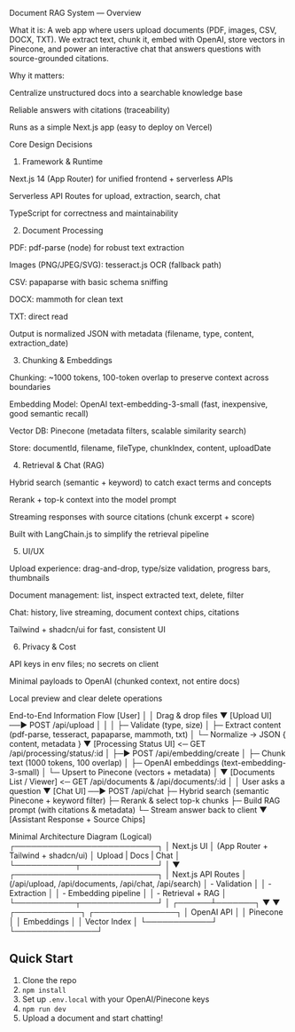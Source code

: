 Document RAG System — Overview

What it is:
A web app where users upload documents (PDF, images, CSV, DOCX, TXT). We extract text, chunk it, embed with OpenAI, store vectors in Pinecone, and power an interactive chat that answers questions with source-grounded citations.

Why it matters:

Centralize unstructured docs into a searchable knowledge base

Reliable answers with citations (traceability)

Runs as a simple Next.js app (easy to deploy on Vercel)

Core Design Decisions

1. Framework & Runtime

Next.js 14 (App Router) for unified frontend + serverless APIs

Serverless API Routes for upload, extraction, search, chat

TypeScript for correctness and maintainability

2. Document Processing

PDF: pdf-parse (node) for robust text extraction

Images (PNG/JPEG/SVG): tesseract.js OCR (fallback path)

CSV: papaparse with basic schema sniffing

DOCX: mammoth for clean text

TXT: direct read

Output is normalized JSON with metadata (filename, type, content, extraction_date)

3. Chunking & Embeddings

Chunking: ~1000 tokens, 100-token overlap to preserve context across boundaries

Embedding Model: OpenAI text-embedding-3-small (fast, inexpensive, good semantic recall)

Vector DB: Pinecone (metadata filters, scalable similarity search)

Store: documentId, filename, fileType, chunkIndex, content, uploadDate

4. Retrieval & Chat (RAG)

Hybrid search (semantic + keyword) to catch exact terms and concepts

Rerank + top-k context into the model prompt

Streaming responses with source citations (chunk excerpt + score)

Built with LangChain.js to simplify the retrieval pipeline

5. UI/UX

Upload experience: drag-and-drop, type/size validation, progress bars, thumbnails

Document management: list, inspect extracted text, delete, filter

Chat: history, live streaming, document context chips, citations

Tailwind + shadcn/ui for fast, consistent UI

6. Privacy & Cost

API keys in env files; no secrets on client

Minimal payloads to OpenAI (chunked context, not entire docs)

Local preview and clear delete operations

End-to-End Information Flow
[User]
│
│ Drag & drop files
▼
[Upload UI] ──► POST /api/upload
│ │
│ ├─ Validate (type, size)
│ ├─ Extract content (pdf-parse, tesseract, papaparse, mammoth, txt)
│ └─ Normalize → JSON { content, metadata }
▼
[Processing Status UI] <─ GET /api/processing/status/:id
│
├─▶ POST /api/embedding/create
│ ├─ Chunk text (1000 tokens, 100 overlap)
│ ├─ OpenAI embeddings (text-embedding-3-small)
│ └─ Upsert to Pinecone (vectors + metadata)
│
▼
[Documents List / Viewer] <─ GET /api/documents & /api/documents/:id
│
│ User asks a question
▼
[Chat UI] ──► POST /api/chat
├─ Hybrid search (semantic Pinecone + keyword filter)
├─ Rerank & select top-k chunks
├─ Build RAG prompt (with citations & metadata)
└─ Stream answer back to client
▼
[Assistant Response + Source Chips]

Minimal Architecture Diagram (Logical)
┌──────────────────────────┐
│ Next.js UI │ (App Router + Tailwind + shadcn/ui)
│ Upload | Docs | Chat │
└───────────┬──────────────┘
│
▼
┌──────────────────────────┐
│ Next.js API Routes │ (/api/upload, /api/documents, /api/chat, /api/search)
│ - Validation │
│ - Extraction │
│ - Embedding pipeline │
│ - Retrieval + RAG │
└───────────┬──────────────┘
│
┌──────┴───────┐
▼ ▼
┌────────────┐ ┌───────────────┐
│ OpenAI API │ │ Pinecone │
│ Embeddings │ │ Vector Index │
└────────────┘ └───────────────┘

## Quick Start

1. Clone the repo
2. `npm install`
3. Set up `.env.local` with your OpenAI/Pinecone keys
4. `npm run dev`
5. Upload a document and start chatting!
